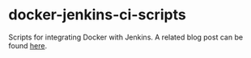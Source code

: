 docker-jenkins-ci-scripts
=========================

Scripts for integrating Docker with Jenkins. A related blog post can be found [here](http://www.powpark.com/blog/programming/2014/01/29/integrating-docker-with-jenkins-for-ruby-on-rails-app).
